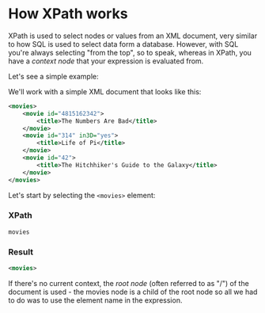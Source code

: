 # How XPath works

XPath is used to select nodes or values from an XML document, very similar to how SQL is used to select data form a database. However, with SQL you're always selecting "from the top", so to speak, whereas in XPath, you have a *context node* that your expression is evaluated from.

Let's see a simple example:

We'll work with a simple XML document that looks like this:

```xml
<movies>
	<movie id="4815162342">
		<title>The Numbers Are Bad</title>
	</movie>
	<movie id="314" in3D="yes">
		<title>Life of Pi</title>
	</movie>
	<movie id="42">
		<title>The Hitchhiker's Guide to the Galaxy</title>
	</movie>
</movies>
```

Let's start by selecting the `<movies>` element:

### XPath

	movies

### Result

```xml
<movies>
```


If there's no current context, the *root node* (often referred to as "/") of the document is used - the movies node is a child of the root node so all we had to do was to use the element name in the expression.

